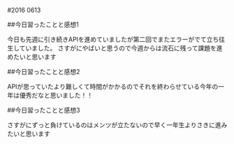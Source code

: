 #2016 0613

##今日習ったことと感想1

今日も先週に引き続きAPIを進めていましたが第二回でまたエラーがでて立ち往生していました。
さすがにやばいと思うので今週からは流石に残って課題を進めたいと思います

##今日習ったことと感想2

APIが思っていたより難しくて時間がかかるのでそれを終わらせている今年の一年は優秀だなと思いました！！

##今日習ったことと感想3

さすがにずっと負けているのはメンツが立たないので早く一年生よりさきに進みたいと思います

